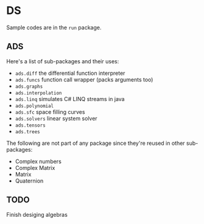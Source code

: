 # DS

Sample codes are in the `run` package.

## ADS

Here's a list of sub-packages and their uses:
- `ads.diff` the differential function interpreter
- `ads.funcs` function call wrapper (packs arguments too)
- `ads.graphs`
- `ads.interpolation`
- `ads.linq` simulates C# LINQ streams in java
- `ads.polynomial` 
- `ads.sfc` space filling curves
- `ads.solvers` linear system solver
- `ads.tensors`
- `ads.trees`

The following are not part of any package since they're reused in other sub-packages:
- Complex numbers
- Complex Matrix
- Matrix
- Quaternion

## TODO

Finish desiging algebras